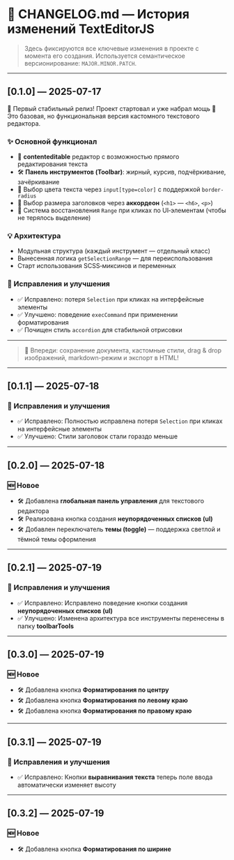 # 📒 CHANGELOG.md — История изменений TextEditorJS

> Здесь фиксируются все ключевые изменения в проекте с момента его создания. Используется семантическое версионирование: `MAJOR.MINOR.PATCH`.

---

## [0.1.0] — 2025-07-17

🎉 Первый стабильный релиз! Проект стартовал и уже набрал мощь 💪  
Это базовая, но функциональная версия кастомного текстового редактора.

### ✨ Основной функционал

- 🎨 **contenteditable** редактор с возможностью прямого редактирования текста
- 🛠️ **Панель инструментов (Toolbar)**: жирный, курсив, подчёркивание, зачёркивание
- 🎯 Выбор цвета текста через `input[type=color]` с поддержкой `border-radius`
- 📏 Выбор размера заголовков через **аккордеон** (`<h1>` — `<h6>`, `<p>`)
- 🔄 Система восстановления `Range` при кликах по UI‑элементам (чтобы не терялось выделение)

### 💡 Архитектура

- Модульная структура (каждый инструмент — отдельный класс)
- Вынесенная логика `getSelectionRange` — для переиспользования
- Старт использования SCSS‑миксинов и переменных

### 🐞 Исправления и улучшения

- ✅ Исправлено: потеря `Selection` при кликах на интерфейсные элементы
- ✅ Улучшено: поведение `execCommand` при применении форматирования
- ✅ Почищен стиль `accordion` для стабильной отрисовки

---

> 🚀 Впереди: сохранение документа, кастомные стили, drag & drop изображений, markdown-режим и экспорт в HTML!

---

## [0.1.1] — 2025-07-18

### 🐞 Исправления и улучшения

- ✅ Исправлено: Полностью исправлена потеря `Selection` при кликах на интерфейсные элементы
- ✅ Улучшено: Стили заголовок стали гораздо меньше

---

## [0.2.0] — 2025-07-18

### 🆕 Новое

- 🛠️ Добавлена **глобальная панель управления** для текстового редактора
- 🛠️ Реализована кнопка создания **неупорядоченных списков (ul)**
- 🛠️ Добавлен переключатель **темы (toggle)** — поддержка светлой и тёмной темы оформления

---

## [0.2.1] — 2025-07-19

### 🐞 Исправления и улучшения

- ✅ Исправлено: Исправлено поведение кнопки создания **неупорядоченных списков (ul)**
- ✅ Улучшено: Изменена архитектура все инструменты перенесены в папку **toolbarTools**

---

## [0.3.0] — 2025-07-19

### 🆕 Новое

- 🛠️ Добавлена кнопка **Форматирования по центру**
- 🛠️ Добавлена кнопка **Форматирования по левому краю**
- 🛠️ Добавлена кнопка **Форматирования по правому краю**

---

## [0.3.1] — 2025-07-19

### 🐞 Исправления и улучшения

- ✅ Исправлено: Кнопки **выравнивания текста** теперь поле ввода автоматически изменяет высоту

---

## [0.3.2] — 2025-07-19

### 🆕 Новое

- 🛠️ Добавлена кнопка **Форматирования по ширине**
